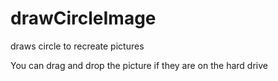 # drawCircleImage
draws circle to recreate pictures

You can drag and drop the picture if they are on the hard drive
